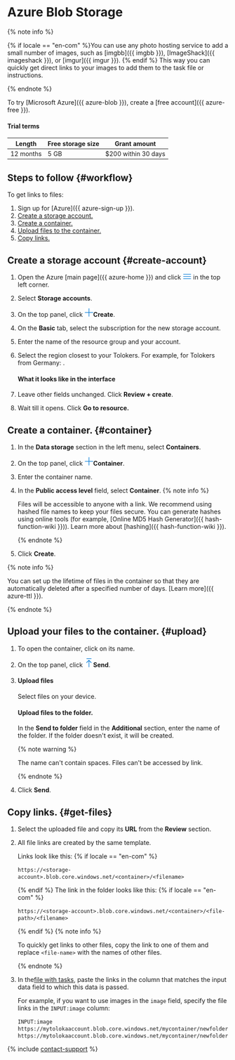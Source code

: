 # Azure Blob Storage

{% note info %}

{% if locale == "en-com" %}You can use any photo hosting service to add a small number of images, such as [imgbb]({{ imgbb }}), [ImageShack]({{ imageshack }}), or [imgur]({{ imgur }}). {% endif %} This way you can quickly get direct links to your images to add them to the task file or instructions.

{% endnote %}


To try [Microsoft Azure]({{ azure-blob }}), create a [free account]({{ azure-free }}).

#### Trial terms

Length | Free storage size | Grant amount
----- | ----- | -----
12 months | 5 GB | $200 within 30 days


## Steps to follow {#workflow}

To get links to files:

1. Sign up for [Azure]({{ azure-sign-up }}).
1. [Create a storage account.](#create-account)
1. [Create a container.](#container)
1. [Upload files to the container.](#upload)
1. [Copy links.](#get-files)


## Create a storage account {#create-account}

1. Open the Azure [main page]({{ azure-home }}) and click ![](../_images/tutorials/cloud-storage/azure/more-icon.png) in the top left corner.

1. Select **Storage accounts**.

1. On the top panel, click ![](../_images/tutorials/cloud-storage/azure/plus-icon.png)**Create**.

1. On the **Basic** tab, select the subscription for the new storage account.

1. Enter the name of the resource group and your account.

1. Select the region closest to your Tolokers. For example, for Tolokers from Germany: .

    #### What it looks like in the interface

1. Leave other fields unchanged. Click **Review + create**.

1. Wait till it opens. Click **Go to resource.**



## Create a container. {#container}

1. In the **Data storage** section in the left menu, select **Containers**.

1. On the top panel, click ![](../_images/tutorials/cloud-storage/azure/plus-icon.png)**Container**.

1. Enter the container name.

1. In the **Public access level** field, select **Container**.
    {% note info %}

    Files will be accessible to anyone with a link. We recommend using hashed file names to keep your files secure. You can generate hashes using online tools (for example, [Online MD5 Hash Generator]({{ hash-function-wiki }})). Learn more about [hashing]({{ hash-function-wiki }}).

    {% endnote %}

1. Click **Create**.


{% note info %}

You can set up the lifetime of files in the container so that they are automatically deleted after a specified number of days. [Learn more]({{ azure-ttl }}).

{% endnote %}



## Upload your files to the container. {#upload}

1. To open the container, click on its name.

1. On the top panel, click ![](../_images/tutorials/cloud-storage/azure/send-icon.png)**Send**.

1. #### Upload files

    Select files on your device.

    #### Upload files to the folder.

    In the **Send to folder** field in the **Additional** section, enter the name of the folder. If the folder doesn't exist, it will be created.

    {% note warning %}

    The name can't contain spaces. Files can't be accessed by link.

    {% endnote %}

1. Click **Send**.



## Copy links. {#get-files}

1. Select the uploaded file and copy its **URL** from the **Review** section.

1. All file links are created by the same template.

    Links look like this:
    {% if locale == "en-com" %}
    ```
    https://<storage-account>.blob.core.windows.net/<container>/<filename>
    ```
    {% endif %}
    The link in the folder looks like this:
    {% if locale == "en-com" %}
    ```
    https://<storage-account>.blob.core.windows.net/<container>/<file-path>/<filename>
    ```
    {% endif %}
    {% note info %}

    To quickly get links to other files, copy the link to one of them and replace `<file-name>` with the names of other files.

    {% endnote %}

1. In the[file with tasks](pool_csv.md), paste the links in the column that matches the input data field to which this data is passed.

    For example, if you want to use images in the `image` field, specify the file links in the `INPUT:image` column:

    ```
    INPUT:image
    https://mytolokaaccount.blob.core.windows.net/mycontainer/newfolder/image1.png
    https://mytolokaaccount.blob.core.windows.net/mycontainer/newfolder/image2.png
    ```

{% include [contact-support](../_includes/contact-support-new.md) %}